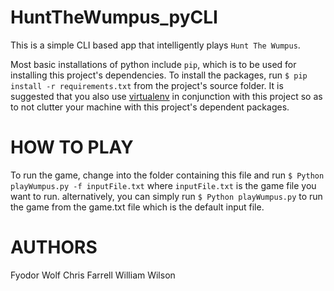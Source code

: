 HuntTheWumpus_pyCLI
===============

This is a simple CLI based app that intelligently plays `Hunt The Wumpus`.


Most basic installations of python include `pip`, which is to be used for installing this project's dependencies. To install the packages, run `$ pip install -r requirements.txt` from the project's source folder. It is suggested that you also use [virtualenv](http://virtualenv.readthedocs.org/en/latest/) in conjunction with this project so as to not clutter your machine with this project's dependent packages.


HOW TO PLAY
===========

To run the game, change into the folder containing this file and run `$ Python playWumpus.py -f inputFile.txt` where `inputFile.txt` is the game file you want to run. alternatively, you can simply run `$ Python playWumpus.py` to run the game from the game.txt file which is the default input file.

AUTHORS
============
Fyodor Wolf
Chris Farrell
William Wilson